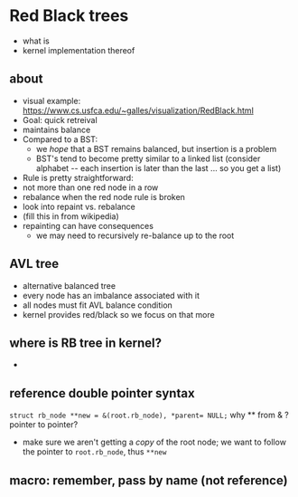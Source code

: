 # Red Black trees
* what is
* kernel implementation thereof
## about
* visual example: https://www.cs.usfca.edu/~galles/visualization/RedBlack.html
* Goal: quick retreival 
* maintains balance 
* Compared to a BST:
  * we _hope_ that a BST remains balanced, but insertion is a problem
  * BST's tend to become pretty similar to a linked list (consider alphabet -- each insertion is later than the last ... so you get a list)
* Rule is pretty straightforward: 
 * not more than one red node in a row
 * rebalance when the red node rule is broken
 * look into repaint vs. rebalance
 * (fill this in from wikipedia)
* repainting can have consequences
  * we may need to recursively re-balance up to the root
## AVL tree
* alternative balanced tree
* every node has an imbalance associated with it
* all nodes must fit AVL balance condition
* kernel provides red/black so we focus on that more

## where is RB tree in kernel?
* 

## reference double pointer syntax 
`struct rb_node **new = &(root.rb_node), *parent= NULL;`
why ** from & ? pointer to pointer? 
 - make sure we aren't getting a _copy_ of the root node; we want to follow the pointer to `root.rb_node`, thus `**new`

## macro: remember, pass by name (not reference)
